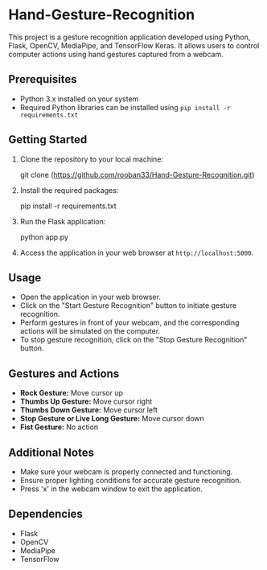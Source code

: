 # Hand-Gesture-Recognition

This project is a gesture recognition application developed using Python, Flask, OpenCV, MediaPipe, and TensorFlow Keras. It allows users to control computer actions using hand gestures captured from a webcam.

## Prerequisites

- Python 3.x installed on your system
- Required Python libraries can be installed using `pip install -r requirements.txt`

## Getting Started

1. Clone the repository to your local machine:

    git clone (https://github.com/rooban33/Hand-Gesture-Recognition.git)
    

2. Install the required packages:

    pip install -r requirements.txt

3. Run the Flask application:

    python app.py

4. Access the application in your web browser at `http://localhost:5000`.

## Usage

- Open the application in your web browser.
- Click on the "Start Gesture Recognition" button to initiate gesture recognition.
- Perform gestures in front of your webcam, and the corresponding actions will be simulated on the computer.
- To stop gesture recognition, click on the "Stop Gesture Recognition" button.

## Gestures and Actions

- **Rock Gesture:** Move cursor up
- **Thumbs Up Gesture:** Move cursor right
- **Thumbs Down Gesture:** Move cursor left
- **Stop Gesture or Live Long Gesture:** Move cursor down
- **Fist Gesture:** No action

## Additional Notes

- Make sure your webcam is properly connected and functioning.
- Ensure proper lighting conditions for accurate gesture recognition.
- Press 'x' in the webcam window to exit the application.

## Dependencies

- Flask
- OpenCV
- MediaPipe
- TensorFlow
